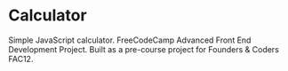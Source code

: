 # Calculator

Simple JavaScript calculator.  FreeCodeCamp Advanced Front End Development Project.  Built as a pre-course project for Founders & Coders FAC12.
